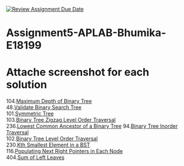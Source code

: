[![Review Assignment Due Date](https://classroom.github.com/assets/deadline-readme-button-22041afd0340ce965d47ae6ef1cefeee28c7c493a6346c4f15d667ab976d596c.svg)](https://classroom.github.com/a/Xb792wIQ)
# Assignment5-APLAB-Bhumika-E18199
# Attache screenshot for each solution
104.[Maximum Depth of Binary Tree](https://leetcode.com/problems/maximum-depth-of-binary-tree/description/)<br>
48.[Validate Binary Search Tree](https://leetcode.com/problems/validate-binary-search-tree/description/)<br>
101.[Symmetric Tree](https://leetcode.com/problems/symmetric-tree/description/)<br>
103.[Binary Tree Zigzag Level Order Traversal](https://leetcode.com/problems/binary-tree-zigzag-level-order-traversal/description/)<br>
236.[Lowest Common Ancestor of a Binary Tree](https://leetcode.com/problems/lowest-common-ancestor-of-a-binary-tree/description/)
94.[Binary Tree Inorder Traversal](https://leetcode.com/problems/binary-tree-inorder-traversal/description/)<br>
102.[Binary Tree Level Order Traversal](https://leetcode.com/problems/binary-tree-level-order-traversal/description/)<br>
230.[Kth Smallest Element in a BST](https://leetcode.com/problems/kth-smallest-element-in-a-bst/description/)<br>
116.[Populating Next Right Pointers in Each Node](https://leetcode.com/problems/populating-next-right-pointers-in-each-node/description/)<br>
404.[Sum of Left Leaves](https://leetcode.com/problems/sum-of-left-leaves/description/)<br>
